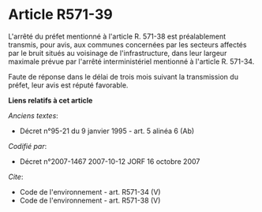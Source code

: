 # Article R571-39

L'arrêté du préfet mentionné à l'article R. 571-38 est préalablement transmis, pour avis, aux communes concernées par les
secteurs affectés par le bruit situés au voisinage de l'infrastructure, dans leur largeur maximale prévue par l'arrêté
interministériel mentionné à l'article R. 571-34. 

Faute de réponse dans le délai de trois mois suivant la transmission du préfet, leur avis est réputé favorable.

**Liens relatifs à cet article**

_Anciens textes_:

  - Décret n°95-21 du 9 janvier 1995 - art. 5 alinéa 6 (Ab)

_Codifié par_:

  - Décret n°2007-1467 2007-10-12 JORF 16 octobre 2007

_Cite_:

  - Code de l'environnement - art. R571-34 (V)
  - Code de l'environnement - art. R571-38 (V)
